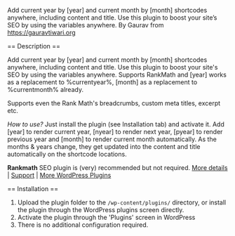 Add current year by [year] and current month by [month] shortcodes anywhere, including content and title. Use this plugin to boost your site’s SEO by using the variables anywhere. By Gaurav from https://gauravtiwari.org

== Description ==

Add current year by [year] and current month by [month] shortcodes anywhere, including content and title. Use this plugin to boost your site's SEO by using the variables anywhere. Supports RankMath and [year] works as a replacement to %currentyear%, [month] as a replacement to %currentmonth% already.

Supports even the Rank Math's breadcrumbs, custom meta titles, excerpt etc.

*How to use?*
Just install the plugin (see Installation tab) and activate it. Add [year] to render current year, [nyear] to render next year, [pyear] to render previous year and [month] to render current month automatically. As the months & years change, they get updated into the content and title automatically on the shortcode locations.

**Rankmath** SEO plugin is (very) recommended but not required.
[More details](https://gauravtiwari.org/snippet/dynamic-month-year/) | [Support](https://wordpress.org/support/plugin/dynamic-month-year-into-posts/) | [More WordPress Plugins](https://gauravtiwari.org/code/)

== Installation ==

1. Upload the plugin folder to the `/wp-content/plugins/` directory, or install the plugin through the WordPress plugins screen directly.
1. Activate the plugin through the 'Plugins' screen in WordPress
1. There is no additional configuration required.
